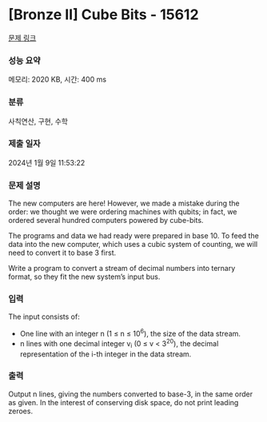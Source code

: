 # [Bronze II] Cube Bits - 15612 

[문제 링크](https://www.acmicpc.net/problem/15612) 

### 성능 요약

메모리: 2020 KB, 시간: 400 ms

### 분류

사칙연산, 구현, 수학

### 제출 일자

2024년 1월 9일 11:53:22

### 문제 설명

<p>The new computers are here! However, we made a mistake during the order: we thought we were ordering machines with qubits; in fact, we ordered several hundred computers powered by cube-bits.</p>

<p>The programs and data we had ready were prepared in base 10. To feed the data into the new computer, which uses a cubic system of counting, we will need to convert it to base 3 first.</p>

<p>Write a program to convert a stream of decimal numbers into ternary format, so they fit the new system’s input bus.</p>

### 입력 

 <p>The input consists of:</p>

<ul>
	<li>One line with an integer n (1 ≤ n ≤ 10<sup>6</sup>), the size of the data stream.</li>
	<li>n lines with one decimal integer v<sub>i</sub> (0 ≤ v < 3<sup>20</sup>), the decimal representation of the i-th integer in the data stream.</li>
</ul>

### 출력 

 <p>Output n lines, giving the numbers converted to base-3, in the same order as given. In the interest of conserving disk space, do not print leading zeroes.</p>

